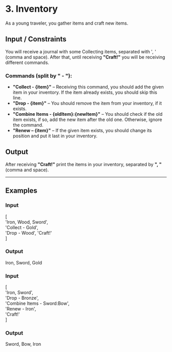 # 3. Inventory
As a young traveler, you gather items and craft new items.
## Input / Constraints
You will receive a journal with some Collecting items, separated with ', ' (comma and space). After that, until receiving **"Craft!"** you will be receiving different commands. 
### Commands (split by " - "):
-	**"Collect - {item}"** – Receiving this command, you should add the given item in your inventory. If the item already exists, you should skip this line.
-	**"Drop - {item}"** – You should remove the item from your inventory, if it exists.
-	**"Combine Items - {oldItem}:{newItem}"** – You should check if the old item exists, if so, add the new item after the old one. Otherwise, ignore the command.
-	**"Renew – {item}"** – If the given item exists, you should change its position and put it last in your inventory.
## Output
After receiving **"Craft!"** print the items in your inventory, separated by **", "** (comma and space).
- - - - - - - - -
## Examples
### Input	
[   
'Iron, Wood, Sword',  
'Collect - Gold',   
'Drop - Wood', 'Craft!'   
]  	
### Output
Iron, Sword, Gold   
### Input	
[  
  'Iron, Sword',  
  'Drop - Bronze',  
  'Combine Items - Sword:Bow',  
  'Renew - Iron',  
  'Craft!'  
]  	
### Output
Sword, Bow, Iron  
